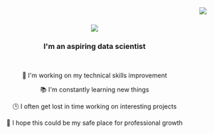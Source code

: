 <img align="right" src="https://visitor-badge.laobi.icu/badge?page_id=ViestaBa.ViestaBa" />
<h1 align="center">
  <a href="https://git.io/typing-svg">
    <img src="https://readme-typing-svg.herokuapp.com/?font=Righteous&size=35&center=true&vCenter=true&width=500&height=70&duration=4000&lines=Hi+There!+👋;My+name+is+Viesta!;" />
  </a>
</h1>

<h3 align="center">I'm an aspiring data scientist </h3>

<br/>
<div align="center">
  
  🔭 I'm working on my technical skills improvement
  
  📚 I'm constantly learning new things
  
  🕒 I often get lost in time working on interesting projects
  
  🌱 I hope this could be my safe place for professional growth
  
</div>
